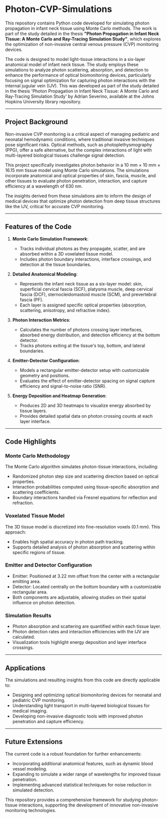 # Photon-CVP-Simulations

This repository contains Python code developed for simulating photon propagation in infant neck tissue using Monte Carlo methods. The work is part of the study detailed in the thesis **"Photon Propagation in Infant Neck Tissue: A Monte Carlo and Ray-Tracing Simulation Study"**, which explores the optimization of non-invasive central venous pressure (CVP) monitoring devices.

The code is designed to model light-tissue interactions in a six-layer anatomical model of infant neck tissue. The study employs these simulations to analyze photon scattering, absorption, and detection to enhance the performance of optical biomonitoring devices, particularly focusing on signal optimization for capturing photon interactions with the internal jugular vein (IJV). This was developed as part of the study detailed in the thesis 'Photon Propagation in Infant Neck Tissue: A Monte Carlo and Ray-Tracing Simulation Study' by Adrian Severino, available at the Johns Hopkins University library repository.

---

## Project Background

Non-invasive CVP monitoring is a critical aspect of managing pediatric and neonatal hemodynamic conditions, where traditional invasive techniques pose significant risks. Optical methods, such as photoplethysmography (PPG), offer a safe alternative, but the complex interactions of light with multi-layered biological tissues challenge signal detection. 

This project specifically investigates photon behavior in a 10 mm × 10 mm × 16.15 mm tissue model using Monte Carlo simulations. The simulations incorporate anatomical and optical properties of skin, fascia, muscle, and other tissues to evaluate photon penetration, interaction, and capture efficiency at a wavelength of 630 nm. 

The insights derived from these simulations aim to inform the design of medical devices that optimize photon detection from deep tissue structures like the IJV, critical for accurate CVP monitoring.

---

## Features of the Code

1. **Monte Carlo Simulation Framework**:
   - Tracks individual photons as they propagate, scatter, and are absorbed within a 3D voxelated tissue model.
   - Includes photon boundary interactions, interface crossings, and detection at the tissue boundaries.

2. **Detailed Anatomical Modeling**:
   - Represents the infant neck tissue as a six-layer model: skin, superficial cervical fascia (SCF), platysma muscle, deep cervical fascia (DCF), sternocleidomastoid muscle (SCM), and prevertebral fascia (PF).
   - Each layer is assigned specific optical properties (absorption, scattering, anisotropy, and refractive index).

3. **Photon Interaction Metrics**:
   - Calculates the number of photons crossing layer interfaces, absorbed energy distribution, and detection efficiency at the bottom detector.
   - Tracks photons exiting at the tissue's top, bottom, and lateral boundaries.

4. **Emitter-Detector Configuration**:
   - Models a rectangular emitter-detector setup with customizable geometry and positions.
   - Evaluates the effect of emitter-detector spacing on signal capture efficiency and signal-to-noise ratio (SNR).

5. **Energy Deposition and Heatmap Generation**:
   - Produces 2D and 3D heatmaps to visualize energy absorbed by tissue layers.
   - Provides detailed spatial data on photon crossing counts at each layer interface.

---

## Code Highlights

### Monte Carlo Methodology
The Monte Carlo algorithm simulates photon-tissue interactions, including:
- Randomized photon step size and scattering direction based on optical properties.
- Interaction probabilities computed using tissue-specific absorption and scattering coefficients.
- Boundary interactions handled via Fresnel equations for reflection and refraction.

### Voxelated Tissue Model
The 3D tissue model is discretized into fine-resolution voxels (0.1 mm). This approach:
- Enables high spatial accuracy in photon path tracking.
- Supports detailed analysis of photon absorption and scattering within specific regions of tissue.

### Emitter and Detector Configuration
- Emitter: Positioned at 3.22 mm offset from the center with a rectangular emitting area.
- Detector: Located centrally on the bottom boundary with a customizable rectangular area.
- Both components are adjustable, allowing studies on their spatial influence on photon detection.

### Simulation Results
- Photon absorption and scattering are quantified within each tissue layer.
- Photon detection rates and interaction efficiencies with the IJV are calculated.
- Visualization tools highlight energy deposition and layer interface crossings.

---

## Applications

The simulations and resulting insights from this code are directly applicable to:
- Designing and optimizing optical biomonitoring devices for neonatal and pediatric CVP monitoring.
- Understanding light transport in multi-layered biological tissues for medical imaging.
- Developing non-invasive diagnostic tools with improved photon penetration and capture efficiency.

---

## Future Extensions

The current code is a robust foundation for further enhancements:
- Incorporating additional anatomical features, such as dynamic blood vessel modeling.
- Expanding to simulate a wider range of wavelengths for improved tissue penetration.
- Implementing advanced statistical techniques for noise reduction in simulated detection.

This repository provides a comprehensive framework for studying photon-tissue interactions, supporting the development of innovative non-invasive monitoring technologies.
